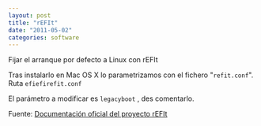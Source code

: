 ```yaml
---
layout: post
title: "rEFIt"
date: "2011-05-02"
categories: software
---
```


Fijar el arranque por defecto a Linux con rEFIt

Tras instalarlo en Mac OS X lo parametrizamos con el fichero "`refit.conf`". Ruta `efiefirefit.conf`

El parámetro a modificar es `legacyboot` , des comentarlo.

Fuente: [Documentación oficial del proyecto rEFIt](https://refit.sourceforge.net/doc/c3s3_config.html)
